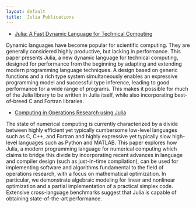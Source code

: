 ```yaml
---
layout: default
title:  Julia Publications
---
```


* [Julia: A Fast Dynamic Language for Technical Computing](http://arxiv.org/abs/1209.5145)

Dynamic languages have become popular for scientific computing. They
are generally considered highly productive, but lacking in
performance. This paper presents Julia, a new dynamic language for
technical computing, designed for performance from the beginning by
adapting and extending modern programming language techniques. A
design based on generic functions and a rich type system
simultaneously enables an expressive programming model and successful
type inference, leading to good performance for a wide range of
programs. This makes it possible for much of the Julia library to be
written in Julia itself, while also incorporating best-of-breed C and
Fortran libraries.

* [Computing in Operations Research using Julia](http://www.mit.edu/~mlubin/juliacomputing.pdf)

The state of numerical computing is currently characterized by a
divide between highly efficient yet typically cumbersome low-level
languages such as C, C++, and Fortran and highly expressive yet
typically slow high-level languages such as Python and MATLAB. This
paper explores how Julia, a modern programming language for numerical
computing which claims to bridge this divide by incorporating recent
advances in language and compiler design (such as just-in-time
compilation), can be used for implementing software and algorithms
fundamental to the field of operations research, with a focus on
mathematical optimization. In particular, we demonstrate algebraic
modeling for linear and nonlinear optimization and a partial
implementation of a practical simplex code. Extensive cross-language
benchmarks suggest that Julia is capable of obtaining state-of-the-art
performance.
